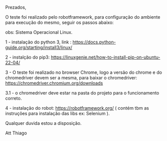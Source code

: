 Prezados,

O teste foi realizado pelo robotframework, para configuração do ambiente para execução do mesmo, seguir os passos abaixo:

obs: Sistema Operacional Linux.

1 - instalação do python 3, link : https://docs.python-guide.org/starting/install3/linux/

2 - instalção do pip3: https://linuxgenie.net/how-to-install-pip-on-ubuntu-22-04/

3 - O teste foi realizado no browser Chrome, logo a versão do chrome e do chromedriver devem ser a mesma, para baixar o chromedriver: https://chromedriver.chromium.org/downloads

3.1 - o chromedriver deve estar na pasta do projeto para o funcionamento correto.

    
4 - instalação do robot: https://robotframework.org/ ( contém tbm as instruções para instalação das libs ex: Selenium ).

Qualquer duvida estou a disposição.

Att
Thiago
